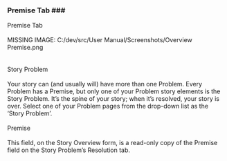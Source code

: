 ### Premise Tab ### <br/>
Premise Tab <br/>
 <br/>
MISSING IMAGE: C:/dev/src/User Manual/Screenshots/Overview Premise.png <br/>
 <br/>
 <br/>
Story Problem <br/>
 <br/>
Your story can (and usually will) have more than one Problem. Every Problem has a Premise, but only one of your Problem story elements is the Story Problem. It’s the spine of your story; when it’s resolved, your story is over. Select one of your  Problem pages from the drop-down list as the ‘Story Problem’. <br/>
 <br/>
Premise <br/>
 <br/>
This field, on the Story Overview form, is a read-only copy of the Premise field on the Story Problem’s Resolution tab.  <br/>
 <br/>
 <br/>

